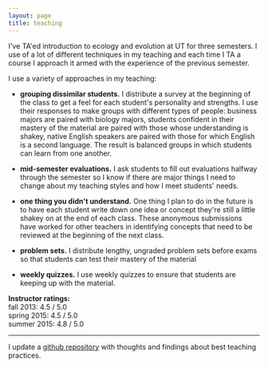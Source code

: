 ```yaml
---
layout: page
title: teaching
---
```


I've TA'ed introduction to ecology and evolution at UT for three semesters. I use of a lot of different techniques in my teaching and each time I TA a course I approach it armed with the experience of the previous semester.

I use a variety of approaches in my teaching:

* __grouping dissimilar students.__ I distribute a survey at the beginning of the class to get a feel for each student's personality and strengths. I use their responses to make groups with different types of people: business majors are paired with biology majors, students confident in their mastery of the material are paired with those whose understanding is shakey, native English speakers are paired with those for which English is a second language. The result is balanced groups in which students can learn from one another.

* __mid-semester evaluations.__ I ask students to fill out evaluations halfway through the semester so I know if there are major things I need to change about my teaching styles and how I meet students' needs.

* __one thing you didn't understand.__ One thing I plan to do in the future is to have each student write down one idea or concept they're still a little shakey on at the end of each class. These anonymous submissions have worked for other teachers in identifying concepts that need to be reviewed at the beginning of the next class.

* __problem sets.__ I distribute lengthy, ungraded problem sets before exams so that students can test their mastery of the material

* __weekly quizzes.__ I use weekly quizzes to ensure that students are keeping up with the material.


__Instructor ratings:__    
fall 2013: 4.5 / 5.0  
spring 2015: 4.5 / 5.0   
summer 2015: 4.8 / 5.0    

------------------

I update a [github repository](https://github.com/lukereding/teaching) with thoughts and findings about best teaching practices.
